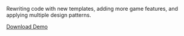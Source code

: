 Rewriting code with new templates, adding more game features, and applying multiple design patterns.

[Download Demo](https://github.com/znzz1/Java-Coursework/blob/master/COMP2013zhuNing/zhuNingDemo.mp4)